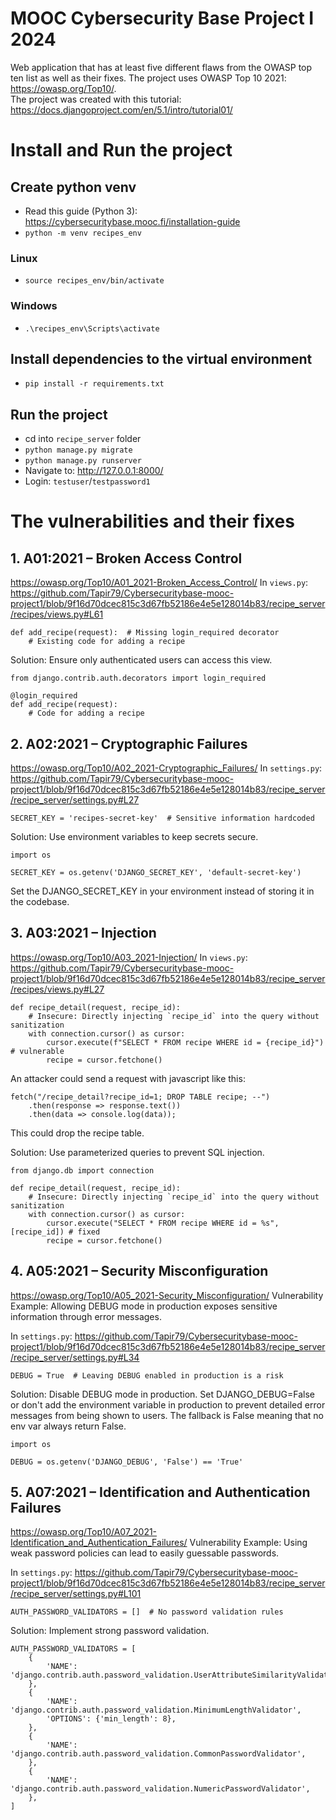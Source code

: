# MOOC Cybersecurity Base Project I 2024 
Web application that has at least five different flaws from the OWASP top ten list as well as their fixes. The project uses OWASP Top 10 2021: https://owasp.org/Top10/.  
The project was created with this tutorial: https://docs.djangoproject.com/en/5.1/intro/tutorial01/ 

# Install and Run the project

## Create python venv 
- Read this guide (Python 3): https://cybersecuritybase.mooc.fi/installation-guide
- `python -m venv recipes_env`
### Linux
- `source recipes_env/bin/activate` 
### Windows
- `.\recipes_env\Scripts\activate`

## Install dependencies to the virtual environment
- `pip install -r requirements.txt`

## Run the project 
- cd into `recipe_server` folder
- `python manage.py migrate`
- `python manage.py runserver`
- Navigate to: http://127.0.0.1:8000/ 
- Login: `testuser`/`testpassword1`

# The vulnerabilities and their fixes 

## 1. A01:2021 – Broken Access Control
https://owasp.org/Top10/A01_2021-Broken_Access_Control/
In `views.py`:
https://github.com/Tapir79/Cybersecuritybase-mooc-project1/blob/9f16d70dcec815c3d67fb52186e4e5e128014b83/recipe_server/recipes/views.py#L61

````
def add_recipe(request):  # Missing login_required decorator
    # Existing code for adding a recipe
````

Solution: Ensure only authenticated users can access this view.
````
from django.contrib.auth.decorators import login_required

@login_required
def add_recipe(request):
    # Code for adding a recipe
````

## 2. A02:2021 – Cryptographic Failures
https://owasp.org/Top10/A02_2021-Cryptographic_Failures/
In `settings.py`:
https://github.com/Tapir79/Cybersecuritybase-mooc-project1/blob/9f16d70dcec815c3d67fb52186e4e5e128014b83/recipe_server/recipe_server/settings.py#L27

````
SECRET_KEY = 'recipes-secret-key'  # Sensitive information hardcoded
````

Solution: Use environment variables to keep secrets secure.

````
import os

SECRET_KEY = os.getenv('DJANGO_SECRET_KEY', 'default-secret-key')
````

Set the DJANGO_SECRET_KEY in your environment instead of storing it in the codebase. 


## 3. A03:2021 – Injection
https://owasp.org/Top10/A03_2021-Injection/
In `views.py`:
https://github.com/Tapir79/Cybersecuritybase-mooc-project1/blob/9f16d70dcec815c3d67fb52186e4e5e128014b83/recipe_server/recipes/views.py#L27

````
def recipe_detail(request, recipe_id):
    # Insecure: Directly injecting `recipe_id` into the query without sanitization
    with connection.cursor() as cursor:
        cursor.execute(f"SELECT * FROM recipe WHERE id = {recipe_id}") # vulnerable
        recipe = cursor.fetchone()
````

An attacker could send a request with javascript like this:

````
fetch("/recipe_detail?recipe_id=1; DROP TABLE recipe; --")
    .then(response => response.text())
    .then(data => console.log(data));
````

This could drop the recipe table. 

Solution: Use parameterized queries to prevent SQL injection.

````
from django.db import connection

def recipe_detail(request, recipe_id):
    # Insecure: Directly injecting `recipe_id` into the query without sanitization
    with connection.cursor() as cursor:
        cursor.execute("SELECT * FROM recipe WHERE id = %s", [recipe_id]) # fixed
        recipe = cursor.fetchone()
````

## 4. A05:2021 – Security Misconfiguration
https://owasp.org/Top10/A05_2021-Security_Misconfiguration/
Vulnerability Example: Allowing DEBUG mode in production exposes sensitive information through error messages.

In `settings.py`:
https://github.com/Tapir79/Cybersecuritybase-mooc-project1/blob/9f16d70dcec815c3d67fb52186e4e5e128014b83/recipe_server/recipe_server/settings.py#L34

````
DEBUG = True  # Leaving DEBUG enabled in production is a risk
````

Solution: Disable DEBUG mode in production.
Set DJANGO_DEBUG=False or don't add the environment variable in production to prevent detailed error messages from being shown to users. The fallback is False meaning that no env var always return False. 

````
import os

DEBUG = os.getenv('DJANGO_DEBUG', 'False') == 'True'
````




## 5. A07:2021 – Identification and Authentication Failures
https://owasp.org/Top10/A07_2021-Identification_and_Authentication_Failures/
Vulnerability Example: Using weak password policies can lead to easily guessable passwords.

In `settings.py`:
https://github.com/Tapir79/Cybersecuritybase-mooc-project1/blob/9f16d70dcec815c3d67fb52186e4e5e128014b83/recipe_server/recipe_server/settings.py#L101

````
AUTH_PASSWORD_VALIDATORS = []  # No password validation rules
````

Solution: Implement strong password validation.

````
AUTH_PASSWORD_VALIDATORS = [
    {
        'NAME': 'django.contrib.auth.password_validation.UserAttributeSimilarityValidator',
    },
    {
        'NAME': 'django.contrib.auth.password_validation.MinimumLengthValidator',
        'OPTIONS': {'min_length': 8},
    },
    {
        'NAME': 'django.contrib.auth.password_validation.CommonPasswordValidator',
    },
    {
        'NAME': 'django.contrib.auth.password_validation.NumericPasswordValidator',
    },
]
````
